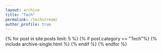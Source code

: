 ```yaml
---
layout: archive
title: "Tech"
permalink: /techstream/
author_profile: true
---
```


{% for post in site.posts limit: 5 %}
  {% if post.category == "Tech"%}
    {% include archive-single.html %}
  {% endif %}
{% endfor %}